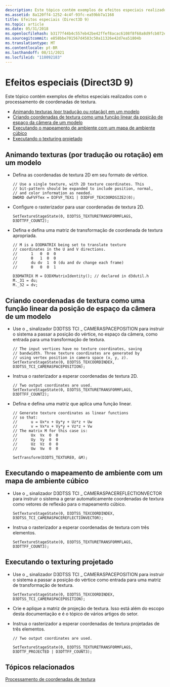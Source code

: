 ```yaml
---
description: Este tópico contém exemplos de efeitos especiais realizados com o processamento de coordenadas de textura.
ms.assetid: 8a120ff4-1252-4c4f-93fc-ea59bb7a1168
title: Efeitos especiais (Direct3D 9)
ms.topic: article
ms.date: 05/31/2018
ms.openlocfilehash: b3177f44b4c557eb42be42ffef8acac6108f8f68a8d9fcb072ebac6cee44af25
ms.sourcegitcommit: e858bbe701567d4583c50a11326e42d7ea51804b
ms.translationtype: MT
ms.contentlocale: pt-BR
ms.lasthandoff: 08/11/2021
ms.locfileid: "118092183"
---
```

# <a name="special-effects-direct3d-9"></a>Efeitos especiais (Direct3D 9)

Este tópico contém exemplos de efeitos especiais realizados com o processamento de coordenadas de textura.

-   [Animando texturas (por tradução ou rotação) em um modelo](#animating-textures-by-translation-or-rotation-on-a-model)
-   [Criando coordenadas de textura como uma função linear da posição de espaço da câmera de um modelo](#creating-texture-coordinates-as-a-linear-function-of-a-models-camera-space-position)
-   [Executando o mapeamento de ambiente com um mapa de ambiente cúbico](#performing-environment-mapping-with-a-cubic-environment-map)
-   [Executando o texturing projetado](#performing-projective-texturing)

## <a name="animating-textures-by-translation-or-rotation-on-a-model"></a>Animando texturas (por tradução ou rotação) em um modelo

-   Defina as coordenadas de textura 2D em seu formato de vértice.
    ```
    // Use a single texture, with 2D texture coordinates. This
    // bit-pattern should be expanded to include position, normal, 
    // and color information as needed.
    DWORD dwFVFTex = D3FVF_TEX1 | D3DFVF_TEXCOORDSIZE2(0);
    ```

    

-   Configure o rasterizador para usar coordenadas de textura 2D.
    ```
    SetTextureStageState(0, D3DTSS_TEXTURETRANSFORMFLAGS, D3DTTFF_COUNT2);
    ```

    

-   Defina e defina uma matriz de transformação de coordenada de textura apropriada.
    ```
    // M is a D3DMATRIX being set to translate texture
    // coordinates in the U and V directions.
    //      1   0  0  0
    //      0   1  0  0
    //      du dv  1  0 (du and dv change each frame)
    //      0   0  0  1

    D3DMATRIX M = D3DXMatrixIdentity(); // declared in d3dutil.h
    M._31 = du; 
    M._32 = dv; 
    ```

    

## <a name="creating-texture-coordinates-as-a-linear-function-of-a-models-camera-space-position"></a>Criando coordenadas de textura como uma função linear da posição de espaço da câmera de um modelo

-   Use o \_ sinalizador D3DTSS TCI \_ CAMERASPACEPOSITION para instruir o sistema a passar a posição do vértice, no espaço da câmera, como entrada para uma transformação de textura.
    ```
    // The input vertices have no texture coordinates, saving 
    // bandwidth. Three texture coordinates are generated by 
    // using vertex position in camera space (x, y, z).
    SetTextureStageState(0, D3DTSS_TEXCOORDINDEX, D3DTSS_TCI_CAMERASPACEPOSITION);
    ```

    

-   Instrua o rasterizador a esperar coordenadas de textura 2D.
    ```
    // Two output coordinates are used.
    SetTextureStageState(0, D3DTSS_TEXTURETRANSFORMFLAGS, D3DTTFF_COUNT2);
    ```

    

-   Defina e defina uma matriz que aplica uma função linear.
    ```
    // Generate texture coordinates as linear functions 
    // so that:
    //      u = Ux*x + Uy*y + Uz*z + Uw 
    //      v = Vx*x + Vy*y + Vz*z + Vw
    // The matrix M for this case is:
    //      Ux  Vx  0  0 
    //      Uy  Vy  0  0 
    //      Uz  Vz  0  0 
    //      Uw  Vw  0  0 

    SetTransform(D3DTS_TEXTURE0, &M);
    ```

    

## <a name="performing-environment-mapping-with-a-cubic-environment-map"></a>Executando o mapeamento de ambiente com um mapa de ambiente cúbico

-   Use o \_ sinalizador D3DTSS TCI \_ CAMERASPACEREFLECTIONVECTOR para instruir o sistema a gerar automaticamente coordenadas de textura como vetores de reflexão para o mapeamento cúbico.
    ```
    SetTextureStageState(0, D3DTSS_TEXCOORDINDEX, D3DTSS_TCI_CAMERASPACEREFLECTIONVECTOR);
    ```

    

-   Instrua o rasterizador a esperar coordenadas de textura com três elementos.
    ```
    SetTextureStageState(0, D3DTSS_TEXTURETRANSFORMFLAGS, D3DTTFF_COUNT3);
    ```

    

## <a name="performing-projective-texturing"></a>Executando o texturing projetado

-   Use o \_ sinalizador D3DTSS TCI \_ CAMERASPACEPOSITION para instruir o sistema a passar a posição do vértice como entrada para uma matriz de transformação de textura.
    ```
    SetTextureStageState(0, D3DTSS_TEXCOORDINDEX, D3DTSS_TCI_CAMERASPACEPOSITION);
    ```

    

-   Crie e aplique a matriz de projeção de textura. Isso está além do escopo desta documentação e é o tópico de vários artigos do setor.
-   Instrua o rasterizador a esperar coordenadas de textura projetadas de três elementos.
    ```
    // Two output coordinates are used.

    SetTextureStageState(0, D3DTSS_TEXTURETRANSFORMFLAGS, D3DTTF_PROJECTED | D3DTTFF_COUNT3);
    ```

    

## <a name="related-topics"></a>Tópicos relacionados

<dl> <dt>

[Processamento de coordenadas de textura](texture-coordinate-processing.md)
</dt> </dl>

 

 



